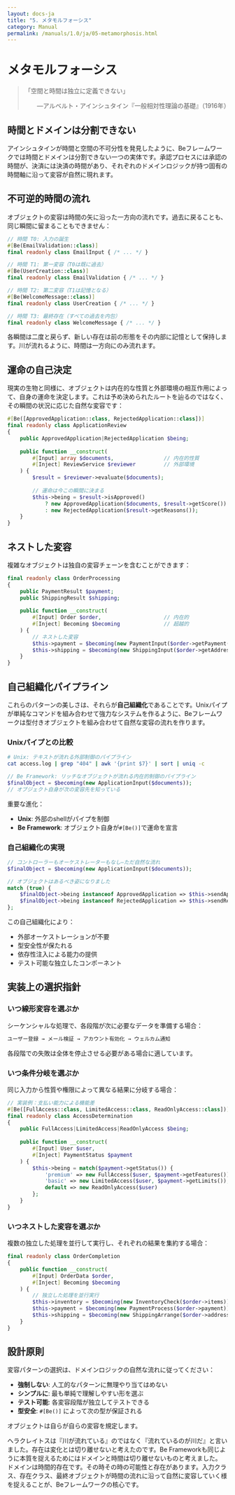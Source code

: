 ```yaml
---
layout: docs-ja
title: "5. メタモルフォーシス"
category: Manual
permalink: /manuals/1.0/ja/05-metamorphosis.html
---
```


# メタモルフォーシス

> 「空間と時間は独立に定義できない」
> 
> 　　—アルベルト・アインシュタイン『一般相対性理論の基礎』（1916年）

## 時間とドメインは分割できない

アインシュタインが時間と空間の不可分性を発見したように、Beフレームワークでは時間とドメインは分割できない一つの実体です。承認プロセスには承認の時間が、決済には決済の時間があり、それぞれのドメインロジックが持つ固有の時間軸に沿って変容が自然に現れます。

## 不可逆的時間の流れ

オブジェクトの変容は時間の矢に沿った一方向の流れです。過去に戻ることも、同じ瞬間に留まることもできません：

```php
// 時間 T0: 入力の誕生
#[Be(EmailValidation::class)]
final readonly class EmailInput { /* ... */ }

// 時間 T1: 第一変容（T0は既に過去）
#[Be(UserCreation::class)]
final readonly class EmailValidation { /* ... */ }

// 時間 T2: 第二変容（T1は記憶となる）
#[Be(WelcomeMessage::class)]
final readonly class UserCreation { /* ... */ }

// 時間 T3: 最終存在（すべての過去を内包）
final readonly class WelcomeMessage { /* ... */ }
```

各瞬間は二度と戻らず、新しい存在は前の形態をその内部に記憶として保持します。川が流れるように、時間は一方向にのみ流れます。

## 運命の自己決定

現実の生物と同様に、オブジェクトは内在的な性質と外部環境の相互作用によって、自身の運命を決定します。これは予め決められたルートを辿るのではなく、その瞬間の状況に応じた自然な変容です：

```php
#[Be([ApprovedApplication::class, RejectedApplication::class])]
final readonly class ApplicationReview
{
    public ApprovedApplication|RejectedApplication $being;
    
    public function __construct(
        #[Input] array $documents,                // 内在的性質
        #[Inject] ReviewService $reviewer         // 外部環境
    ) {
        $result = $reviewer->evaluate($documents);
        
        // 運命は今この瞬間に決まる
        $this->being = $result->isApproved()
            ? new ApprovedApplication($documents, $result->getScore())
            : new RejectedApplication($result->getReasons());
    }
}
```


## ネストした変容

複雑なオブジェクトは独自の変容チェーンを含むことができます：

```php
final readonly class OrderProcessing
{
    public PaymentResult $payment;
    public ShippingResult $shipping;
    
    public function __construct(
        #[Input] Order $order,                    // 内在的
        #[Inject] Becoming $becoming              // 超越的
    ) {
        // ネストした変容
        $this->payment = $becoming(new PaymentInput($order->getPayment()));
        $this->shipping = $becoming(new ShippingInput($order->getAddress()));
    }
}
```

## 自己組織化パイプライン

これらのパターンの美しさは、それらが**自己組織化**であることです。Unixパイプが単純なコマンドを組み合わせて強力なシステムを作るように、Beフレームワークは型付きオブジェクトを組み合わせて自然な変容の流れを作ります。

### Unixパイプとの比較

```bash
# Unix: テキストが流れる外部制御のパイプライン
cat access.log | grep "404" | awk '{print $7}' | sort | uniq -c
```

```php
// Be Framework: リッチなオブジェクトが流れる内在的制御のパイプライン
$finalObject = $becoming(new ApplicationInput($documents));
// オブジェクト自身が次の変容先を知っている
```

重要な進化：
- **Unix**: 外部のshellがパイプを制御
- **Be Framework**: オブジェクト自身が`#[Be()]`で運命を宣言

### 自己組織化の実現

```php
// コントローラーもオーケストレーターもなし—ただ自然な流れ
$finalObject = $becoming(new ApplicationInput($documents));

// オブジェクトはあるべき姿になりました
match (true) {
    $finalObject->being instanceof ApprovedApplication => $this->sendApprovalEmail($finalObject->being),
    $finalObject->being instanceof RejectedApplication => $this->sendRejectionEmail($finalObject->being),
};
```

この自己組織化により：
- 外部オーケストレーションが不要
- 型安全性が保たれる
- 依存性注入による能力の提供
- テスト可能な独立したコンポーネント

## 実装上の選択指針

### いつ線形変容を選ぶか

シーケンシャルな処理で、各段階が次に必要なデータを準備する場合：

```php
ユーザー登録 → メール検証 → アカウント有効化 → ウェルカム通知
```

各段階での失敗は全体を停止させる必要がある場合に適しています。

### いつ条件分岐を選ぶか

同じ入力から性質や権限によって異なる結果に分岐する場合：

```php
// 実装例：支払い能力による機能差
#[Be([FullAccess::class, LimitedAccess::class, ReadOnlyAccess::class])]
final readonly class AccessDetermination
{
    public FullAccess|LimitedAccess|ReadOnlyAccess $being;
    
    public function __construct(
        #[Input] User $user,
        #[Inject] PaymentStatus $payment
    ) {
        $this->being = match($payment->getStatus()) {
            'premium' => new FullAccess($user, $payment->getFeatures()),
            'basic' => new LimitedAccess($user, $payment->getLimits()),
            default => new ReadOnlyAccess($user)
        };
    }
}
```

### いつネストした変容を選ぶか

複数の独立した処理を並行して実行し、それぞれの結果を集約する場合：

```php
final readonly class OrderCompletion
{
    public function __construct(
        #[Input] OrderData $order,
        #[Inject] Becoming $becoming
    ) {
        // 独立した処理を並行実行
        $this->inventory = $becoming(new InventoryCheck($order->items));
        $this->payment = $becoming(new PaymentProcess($order->payment));
        $this->shipping = $becoming(new ShippingArrange($order->address));
    }
}
```

## 設計原則

変容パターンの選択は、ドメインロジックの自然な流れに従ってください：

- **強制しない**: 人工的なパターンに無理やり当てはめない
- **シンプルに**: 最も単純で理解しやすい形を選ぶ
- **テスト可能**: 各変容段階が独立してテストできる
- **型安全**: `#[Be()]` によって次の型が保証される

オブジェクトは自らが自らの変容を規定します。

ヘラクレイトスは『川が流れている』のではなく『流れているのが川だ』と言いました。存在は変化とは切り離せないと考えたのです。Be Frameworkも同じように本質を捉えるためにはドメインと時間は切り離せないものと考えました。
ドメインは時間的存在です。その時その時の可能性と存在があります。入力クラス、存在クラス、最終オブジェクトが時間の流れに沿って自然に変容していく様を捉えることが、Beフレームワークの核心です。



